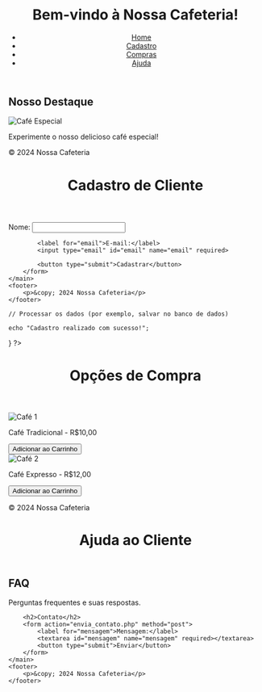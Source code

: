 <!DOCTYPE html>
<html lang="pt-BR">
<head>
    <meta charset="UTF-8">
    <title>Nossa Cafeteria</title>
    <link rel="stylesheet" href="body.{css">
</head>
<body>
    <header>
        <h1>Bem-vindo à Nossa Cafeteria!</h1>
        <nav>
            <ul>
                <li><a href="index.html">Home</a></li>
                <li><a href="cadastro.php">Cadastro</a></li>
                <li><a href="compras.html">Compras</a></li>
                <li><a href="ajuda.html">Ajuda</a></li>
            </ul>
        </nav>
    </header>
    <main>
        <h2>Nosso Destaque</h2>
        <img src="cafe-destaque.jpg" alt="Café Especial">
        <p>Experimente o nosso delicioso café especial!</p>
    </main>
    <footer>
        <p>&copy; 2024 Nossa Cafeteria</p>
    </footer>
</body>
</html>
<!DOCTYPE html>
<html lang="pt-BR">
<head>
    <meta charset="UTF-8">
    <title>Cadastro de Cliente</title>
    <link rel="stylesheet" href="style.css">
</head>
<body>
    <header>
        <h1>Cadastro de Cliente</h1>
    </header>
    <main>
        <form action="processa_cadastro.php" method="post">
            <label for="nome">Nome:</label>
            <input type="text" id="nome" name="nome" required>
            
            <label for="email">E-mail:</label>
            <input type="email" id="email" name="email" required>
            
            <button type="submit">Cadastrar</button>
        </form>
    </main>
    <footer>
        <p>&copy; 2024 Nossa Cafeteria</p>
    </footer>
</body>
</html>
<?php
if ($_SERVER["REQUEST_METHOD"] == "POST") {
    $nome = $_POST['nome'];
    $email = $_POST['email'];

    // Processar os dados (por exemplo, salvar no banco de dados)
    
    echo "Cadastro realizado com sucesso!";
}
?>
<!DOCTYPE html>
<html lang="pt-BR">
<head>
    <meta charset="UTF-8">
    <title>Opções de Compra</title>
    <link rel="stylesheet" href="style.css">
</head>
<body>
    <header>
        <h1>Opções de Compra</h1>
    </header>
    <main>
        <div class="produto">
            <img src="cafe1.jpg" alt="Café 1">
            <p>Café Tradicional - R$10,00</p>
            <button>Adicionar ao Carrinho</button>
        </div>
        <div class="produto">
            <img src="cafe2.jpg" alt="Café 2">
            <p>Café Expresso - R$12,00</p>
            <button>Adicionar ao Carrinho</button>
        </div>
    </main>
    <footer>
        <p>&copy; 2024 Nossa Cafeteria</p>
    </footer>
</body>
</html>
<!DOCTYPE html>
<html lang="pt-BR">
<head>
    <meta charset="UTF-8">
    <title>Ajuda ao Cliente</title>
    <link rel="stylesheet" href="style.css">
</head>
<body>
    <header>
        <h1>Ajuda ao Cliente</h1>
    </header>
    <main>
        <h2>FAQ</h2>
        <p>Perguntas frequentes e suas respostas.</p>
        
        <h2>Contato</h2>
        <form action="envia_contato.php" method="post">
            <label for="mensagem">Mensagem:</label>
            <textarea id="mensagem" name="mensagem" required></textarea>
            <button type="submit">Enviar</button>
        </form>
    </main>
    <footer>
        <p>&copy; 2024 Nossa Cafeteria</p>
    </footer>
</body>
</html>
